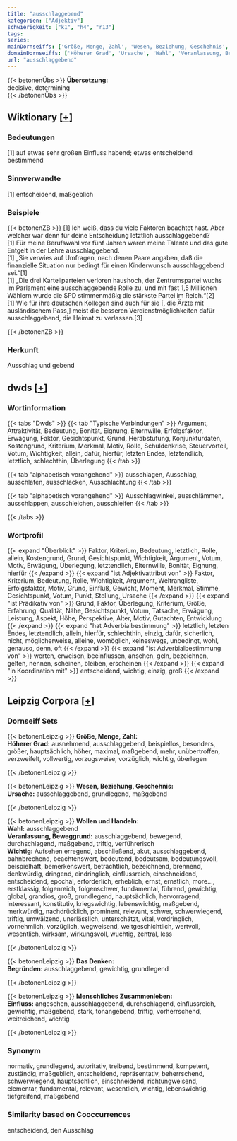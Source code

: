 ```yaml
---
title: "ausschlaggebend"
kategorien: ["Adjektiv"]
schwierigkeit: ["k1", "h4", "r13"]
tags:
series:
mainDornseiffs: ['Größe, Menge, Zahl', 'Wesen, Beziehung, Geschehnis', 'Wollen und Handeln', 'Das Denken', 'Menschliches Zusammenleben']
domainDornseiffs: ['Höherer Grad', 'Ursache', 'Wahl', 'Veranlassung, Beweggrund', 'Wichtig', 'Begründen', 'Einfluss']
url: "ausschlaggebend"
---
```


{{< betonenÜbs >}}
**Übersetzung:**  
decisive, determining  
{{< /betonenÜbs >}}

## Wiktionary [[+](https://de.wiktionary.org/wiki/ausschlaggebend)]

### Bedeutungen
[1] auf etwas sehr großen Einfluss habend; etwas entscheidend bestimmend  

### Sinnverwandte
[1] entscheidend, maßgeblich  

### Beispiele
{{< betonenZB >}}
[1] Ich weiß, dass du viele Faktoren beachtet hast. Aber welcher war denn für deine Entscheidung letztlich ausschlaggebend?  
[1] Für meine Berufswahl vor fünf Jahren waren meine Talente und das gute Entgelt in der Lehre ausschlaggebend.  
[1] „Sie verwies auf Umfragen, nach denen Paare angaben, daß die finanzielle Situation nur bedingt für einen Kinderwunsch ausschlaggebend sei.“[1]  
[1] „Die drei Kartellparteien verloren haushoch, der Zentrumspartei wuchs im Parlament eine ausschlaggebende Rolle zu, und mit fast 1,5 Millionen Wählern wurde die SPD stimmenmäßig die stärkste Partei im Reich.“[2]  
[1] Wie für ihre deutschen Kollegen sind auch für sie [, die Ärzte mit ausländischem Pass,] meist die besseren Verdienstmöglichkeiten dafür ausschlaggebend, die Heimat zu verlassen.[3]  

{{< /betonenZB >}}
### Herkunft
Ausschlag und gebend  



## dwds [[+](https://www.dwds.de/wb/ausschlaggebend)]

### Wortinformation
{{< tabs "Dwds" >}}
{{< tab "Typische Verbindungen" >}}
Argument, Attraktivität, Bedeutung, Bonität, Eignung, Elternwille, Erfolgsfaktor, Erwägung, Faktor, Gesichtspunkt, Grund, Herabstufung, Konjunkturdaten, Kostengrund, Kriterium, Merkmal, Motiv, Rolle, Schuldenkrise, Steuervorteil, Votum, Wichtigkeit, allein, dafür, hierfür, letzten Endes, letztendlich, letztlich, schlechthin, Überlegung
{{< /tab >}}

{{< tab "alphabetisch vorangehend" >}}
ausschlagen, Ausschlag, ausschlafen, ausschlacken, Ausschlachtung
{{< /tab >}}

{{< tab "alphabetisch vorangehend" >}}
Ausschlagwinkel, ausschlämmen, ausschlappen, ausschleichen, ausschleifen
{{< /tab >}}

{{< /tabs >}}

### Wortprofil
{{< expand "Überblick" >}} Faktor, Kriterium, Bedeutung, letztlich, Rolle, allein, Kostengrund, Grund, Gesichtspunkt, Wichtigkeit, Argument, Votum, Motiv, Erwägung, Überlegung, letztendlich, Elternwille, Bonität, Eignung, hierfür {{< /expand >}}
{{< expand "ist Adjektivattribut von" >}} Faktor, Kriterium, Bedeutung, Rolle, Wichtigkeit, Argument, Weltrangliste, Erfolgsfaktor, Motiv, Grund, Einfluß, Gewicht, Moment, Merkmal, Stimme, Gesichtspunkt, Votum, Punkt, Stellung, Ursache {{< /expand >}}
{{< expand "ist Prädikativ von" >}} Grund, Faktor, Überlegung, Kriterium, Größe, Erfahrung, Qualität, Nähe, Gesichtspunkt, Votum, Tatsache, Erwägung, Leistung, Aspekt, Höhe, Perspektive, Alter, Motiv, Gutachten, Entwicklung {{< /expand >}}
{{< expand "hat Adverbialbestimmung" >}} letztlich, letzten Endes, letztendlich, allein, hierfür, schlechthin, einzig, dafür, sicherlich, nicht, möglicherweise, alleine, womöglich, keineswegs, unbedingt, wohl, genauso, denn, oft {{< /expand >}}
{{< expand "ist Adverbialbestimmung von" >}} werten, erweisen, beeinflussen, ansehen, geln, bezeichnen, gelten, nennen, scheinen, bleiben, erscheinen {{< /expand >}}
{{< expand "in Koordination mit" >}} entscheidend, wichtig, einzig, groß {{< /expand >}}

## Leipzig Corpora [[+](https://corpora.uni-leipzig.de/en/res?word=ausschlaggebend&corpusId=deu_newscrawl-public_2018)]

### Dornseiff Sets
{{< betonenLeipzig >}}
**Größe, Menge, Zahl:**  
**Höherer Grad:** ausnehmend, ausschlaggebend, beispiellos, besonders, größer, hauptsächlich, höher, maximal, maßgebend, mehr, unübertroffen, verzweifelt, vollwertig, vorzugsweise, vorzüglich, wichtig, überlegen  

{{< /betonenLeipzig >}}


{{< betonenLeipzig >}}
**Wesen, Beziehung, Geschehnis:**  
**Ursache:** ausschlaggebend, grundlegend, maßgebend  

{{< /betonenLeipzig >}}


{{< betonenLeipzig >}}
**Wollen und Handeln:**  
**Wahl:** ausschlaggebend  
**Veranlassung, Beweggrund:** ausschlaggebend, bewegend, durchschlagend, maßgebend, triftig, verführerisch  
**Wichtig:** Aufsehen erregend, abschließend, akut, ausschlaggebend, bahnbrechend, beachtenswert, bedeutend, bedeutsam, bedeutungsvoll, beispielhaft, bemerkenswert, beträchtlich, bezeichnend, brennend, denkwürdig, dringend, eindringlich, einflussreich, einschneidend, entscheidend, epochal, erforderlich, erheblich, ernst, ernstlich, more..., erstklassig, folgenreich, folgenschwer, fundamental, führend, gewichtig, global, grandios, groß, grundlegend, hauptsächlich, hervorragend, interessant, konstitutiv, kriegswichtig, lebenswichtig, maßgebend, merkwürdig, nachdrücklich, prominent, relevant, schwer, schwerwiegend, triftig, umwälzend, unerlässlich, unterschätzt, vital, vordringlich, vornehmlich, vorzüglich, wegweisend, weltgeschichtlich, wertvoll, wesentlich, wirksam, wirkungsvoll, wuchtig, zentral, less  

{{< /betonenLeipzig >}}


{{< betonenLeipzig >}}
**Das Denken:**  
**Begründen:** ausschlaggebend, gewichtig, grundlegend  

{{< /betonenLeipzig >}}


{{< betonenLeipzig >}}
**Menschliches Zusammenleben:**  
**Einfluss:** angesehen, ausschlaggebend, durchschlagend, einflussreich, gewichtig, maßgebend, stark, tonangebend, triftig, vorherrschend, weitreichend, wichtig  

{{< /betonenLeipzig >}}

### Synonym
normativ, grundlegend, autoritativ, treibend, bestimmend, kompetent, zuständig, maßgeblich, entscheidend, repräsentativ, beherrschend, schwerwiegend, hauptsächlich, einschneidend, richtungweisend, elementar, fundamental, relevant, wesentlich, wichtig, lebenswichtig, tiefgreifend, maßgebend


### Similarity based on Cooccurrences
entscheidend, den Ausschlag

